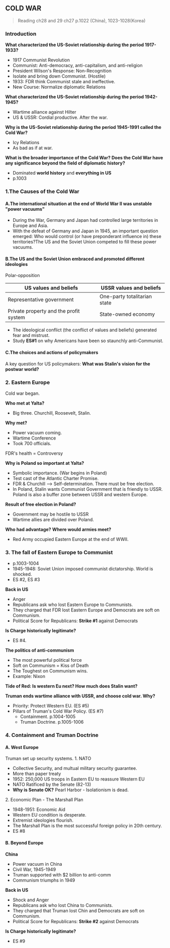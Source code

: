 ## COLD WAR

>Reading
ch28 and 29
ch27 p.1022 (China), 1023-1028(Korea)

### Introduction
**What characterized the US-Soviet relationship during the period 1917-1933?**
+ 1917 Communist Revolution
+ Communist: Anti-democracy, anti-capitalism, and anti-religion
+ President Wilson's Response: Non-Recognition
+ Isolate and bring down Communist. (Hostile)
+ 1933: FDR think Communist stale and ineffective.
+ New Course: Normalize diplomatic Relations

**What characterized the US-Soviet relationship during the period 1942-1945?**
+ Wartime alliance against Hilter
+ US & USSR: Cordial productive. After the war.

**Why is the US-Soviet relationship during the period 1945-1991 called the Cold War?**
+ Icy Relations
+ As bad as if at war.

**What is the broader importance of the Cold War?  Does the Cold War have any significance beyond the field of diplomatic history?**
+ Dominated **world history** and **everything in US**
+ p.1003

### 1.The Causes of the Cold War

#### A.The international situation at the end of World War II was unstable "power vacuums"
+ During the War, Germany and Japan had controlled large territories in Europe and Asia.
+ With the defeat of Germany and Japan in 1945, an important question emerged: Who would control (or have preponderant influence in) these territories?The US and the Soviet Union competed to fill these power vacuums.

#### B.The US and the Soviet Union embraced and promoted different ideologies
Polar-opposition

US values and beliefs | USSR values and beliefs
----------------------|-------------------------
Representative government | One-party totalitarian state
Private property and the profit system | State-owned economy

+ The ideological conflict (the conflict of values and beliefs) generated fear and mistrust.
+ Study **ES#1** on why Americans have been so staunchly anti-Communist.

#### C.The choices and actions of policymakers
A key question for US policymakers: **What was Stalin's vision for the postwar world?**

### 2. Eastern Europe
Cold war began.

**Who met at Yalta?**
+ Big three. Churchill, Roosevelt, Stalin.

**Why met?**
+ Power vacuum coming.
+ Wartime Conference
+ Took 700 officials.

FDR's health = Controversy

**Why is Poland so important at Yalta?**
+ Symbolic importance. (War begins in Poland)
+ Test cast of the Atlantic Charter Promise.
+ FDR & Churchill --> Self-determination. There must be free election.
+ In Poland, Stalin wants Communist Government that is friendly to USSR. Poland is also a buffer zone between USSR and western Europe.

**Result of free election in Poland?**
+ Government may be hostile to USSR
+ Wartime allies are divided over Poland.

**Who had advantage?**
**Where would armies meet?**
+ Red Army occupied Eastern Europe at the end of WWII.

### 3. The fall of Eastern Europe to Communist
+ p.1003-1004
+ 1945-1948: Soviet Union imposed communist dictatorship. World is shocked.
+ ES #2, ES #3

**Back in US**
+ Anger
+ Republicans ask who lost Eastern Europe to Communists.
+ They charged that FDR lost Eastern Europe and Democrats are soft on Communism.
+ Political Score for Republicans: **Strike #1** against Democrats

**Is Charge historically legitimate?**
+ ES #4.

**The politics of anti-communism**
+ The most powerful political force
+ Soft on Communism = Kiss of Death
+ The Toughest on Communism wins.
+ Example: Nixon

**Tide of Red: Is western Eu next? How much does Stalin want?**

**Truman ends wartime alliance with USSR, and choose cold war. Why?**
+ Priority: Protect Western EU. (ES #5)
+ Pillars of Truman's Cold War Policy. (ES #7)
  * Containment. p.1004-1005
  * Truman Doctrine. p.1005-1006

### 4. Containment and Truman Doctrine
#### A. West Europe
Truman set up security systems.
1\. NATO
  + Collective Security, and multual military security guarantee.
  + More than paper treaty
  + 1952: 250,000 US troops in Eastern EU to reassure Western EU
  + NATO Ratificed by the Senate (82-13)
  + **Why is Senate OK?** Pearl  Harbor - Isolationism is dead.

2\. Economic Plan - The Marshall Plan
+ 1948-1951: Economic Aid
+ Western EU condition is desperate.
+ Extremist ideologies flourish.
+ The Marshall Plan is the most successful foreign policy in 20th century.
+ ES #8

#### B. Beyond Europe
**China**
+ Power vacuum in China
+ Civil War, 1945-1949
+ Truman supported with $2 billion to anti-comm
+ Communism triumphs in 1949

**Back in US**
+ Shock and Anger
+ Republicans ask who lost China to Communists.
+ They charged that Truman lost Chin and Democrats are soft on Communism.
+ Political Score for Republicans: **Strike #2** against Democrats

**Is Charge historically legitimate?**
+ ES #9
